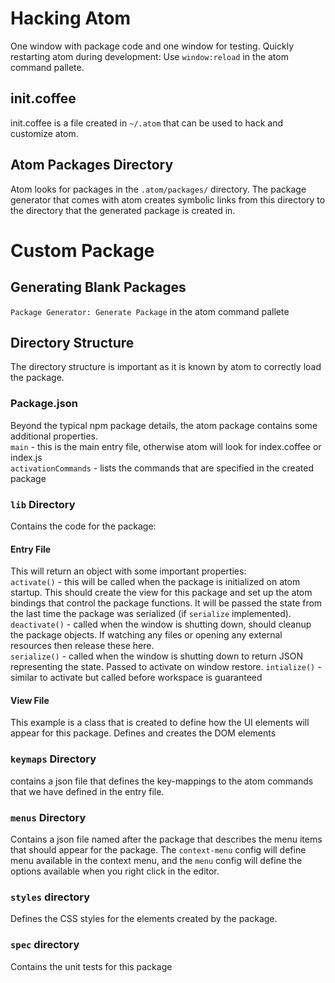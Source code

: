 # Hacking Atom

One window with package code and one window for testing. Quickly restarting atom during development: Use `window:reload` in the atom command pallete.


## init.coffee
init.coffee is a file created in `~/.atom` that can be used to hack and customize atom.


## Atom Packages Directory
Atom looks for packages in the `.atom/packages/` directory. The package generator that comes with atom creates symbolic links from this directory to the directory that the generated package is created in.


# Custom Package

## Generating Blank Packages
`Package Generator: Generate Package` in the atom command pallete

## Directory Structure
The directory structure is important as it is known by atom to correctly load the package.


### Package.json
Beyond the typical npm package details, the atom package contains some additional properties.  
`main` - this is the main entry file, otherwise atom will look for index.coffee or index.js  
`activationCommands` - lists the commands that are specified in the created package


### `lib` Directory
Contains the code for the package:  
#### Entry File
This will return an object with some important properties:  
`activate()` - this will be called when the package is initialized on atom startup. This should create the view for this package and set up the atom bindings that control the package functions. It will be passed the  state from the last time the package was serialized (if `serialize` implemented).  
`deactivate()` - called when the window is shutting down, should cleanup the package objects. If watching any files or opening any external resources then release these here.  
`serialize()` - called when the window is shutting down to return JSON representing the state. Passed to activate on window restore.
`intialize()` - similar to activate but called before workspace is guaranteed

#### View File
This example is a class that is created to define how the UI elements will appear for this package. Defines and creates the DOM elements



### `keymaps` Directory
contains a json file that defines the key-mappings to the atom commands that we have defined in the entry file.


### `menus` Directory
Contains a json file named after the package that describes the menu items that should appear for the package. The `context-menu` config will define menu available in the context menu, and the `menu` config will define the options available when you right click in the editor.

### `styles` directory
Defines the CSS styles for the elements created by the package.  

### `spec` directory
Contains the unit tests for this package
